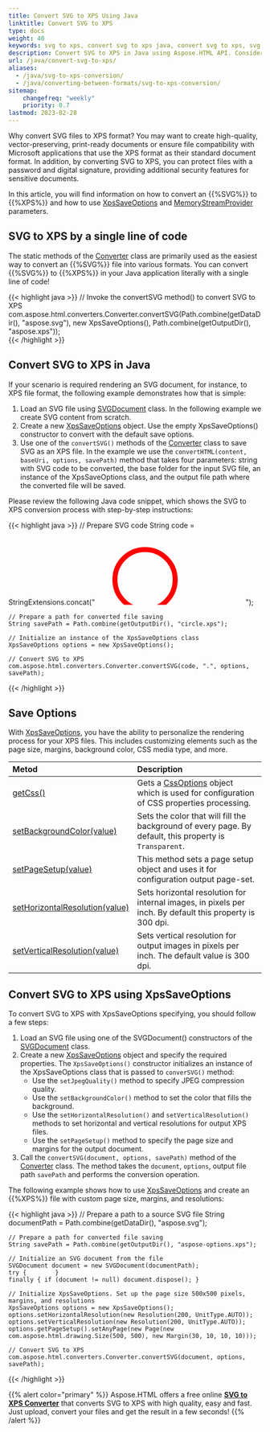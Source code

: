 ```yaml
---
title: Convert SVG to XPS Using Java
linktitle: Convert SVG to XPS
type: docs
weight: 40
keywords: svg to xps, convert svg to xps java, convert svg to xps, svg to xps conversion, svg to xps converter, save options, java code
description: Convert SVG to XPS in Java using Aspose.HTML API. Consider various SVG to XPS conversion scenarios in Java code.
url: /java/convert-svg-to-xps/
aliases: 
  - /java/svg-to-xps-conversion/
  - /java/converting-between-formats/svg-to-xps-conversion/
sitemap:
    changefreq: "weekly"
    priority: 0.7
lastmod: 2023-02-28
---
```


Why convert SVG files to XPS format? You may want to create high-quality, vector-preserving, print-ready documents or ensure file compatibility with Microsoft applications that use the XPS format as their standard document format. In addition, by converting SVG to XPS, you can protect files with a password and digital signature, providing additional security features for sensitive documents.

In this article, you will find information on how to convert an {{%SVG%}} to {{%XPS%}} and how to use [XpsSaveOptions](https://reference.aspose.com/html/java/com.aspose.html.saving/xpssaveoptions) and [MemoryStreamProvider](https://reference.aspose.com/html/java/com.aspose.html/package-frame) parameters.

## **SVG to XPS by a single line of code**

The static methods of the [Converter](https://reference.aspose.com/html/java/com.aspose.html.converters/converter) class are primarily used as the easiest way to convert an {{%SVG%}} file into various formats. You can convert {{%SVG%}} to {{%XPS%}} in your Java application literally with a single line of code!

{{< highlight java >}}
    // Invoke the convertSVG method() to convert SVG to XPS
    com.aspose.html.converters.Converter.convertSVG(Path.combine(getDataDir(), "aspose.svg"), new XpsSaveOptions(), Path.combine(getOutputDir(), "aspose.xps"));   
{{< /highlight >}}

## **Convert SVG to XPS in Java**

If your scenario is required rendering an SVG document, for instance, to XPS file format, the following example demonstrates how that is simple:

1. Load an SVG file using [SVGDocument](https://reference.aspose.com/html/java/com.aspose.html.dom.svg/SVGDocument) class. In the following example we create SVG content from scratch. 
1. Create a new [XpsSaveOptions](https://reference.aspose.com/html/java/com.aspose.html.saving/xpssaveoptions) object. Use the empty XpsSaveOptions() constructor to convert with the default save options.
1. Use one of the `сonvertSVG()` methods of the [Converter](https://reference.aspose.com/html/java/com.aspose.html.converters/Converter) class to save SVG as an XPS file. In the example we use the `convertHTML(content, baseUri, options, savePath)` method that takes four parameters: string with SVG code to be converted, the base folder for the input SVG file, an instance of the XpsSaveOptions class, and the output file path where the converted file will be saved.

Please review the following Java code snippet, which shows the SVG to XPS conversion process with step-by-step instructions:

{{< highlight java >}}
    // Prepare SVG code 
    String code = StringExtensions.concat("<svg xmlns='http://www.w3.org/2000/svg'>", 
                "<circle cx ='100' cy ='100' r ='60' fill='none' stroke='red' stroke-width='10' />", 
                "</svg>");

    // Prepare a path for converted file saving 
    String savePath = Path.combine(getOutputDir(), "circle.xps");

    // Initialize an instance of the XpsSaveOptions class
    XpsSaveOptions options = new XpsSaveOptions();

    // Convert SVG to XPS
    com.aspose.html.converters.Converter.convertSVG(code, ".", options, savePath);    
{{< /highlight >}}

## **Save Options** 

With [XpsSaveOptions,](https://reference.aspose.com/html/java/com.aspose.html.saving/xpssaveoptions) you have the ability to personalize the rendering process for your XPS files. This includes customizing elements such as the page size, margins, background color, CSS media type, and more.

| Metod                                                     | Description                                                  |
| :----------------------------------------------------------- | :----------------------------------------------------------- |
| [getCss()](https://reference.aspose.com/html/java/com.aspose.html.rendering/RenderingOptions#getCss--) | Gets a [CssOptions](https://reference.aspose.com/html/java/com.aspose.html.rendering/CssOptions) object which is used for configuration of CSS properties processing. |
| [setBackgroundColor(value)](https://reference.aspose.com/html/java/com.aspose.html.rendering/RenderingOptions#setBackgroundColor-com.aspose.ms.System.Drawing.Color-) | Sets the color that will fill the background of every page. By default, this property is `Transparent`. |
| [setPageSetup(value)](https://reference.aspose.com/html/java/com.aspose.html.rendering/RenderingOptions#setPageSetup-com.aspose.rendering.PageSetup-) | This method sets a page setup object and uses it for configuration output page-set. |
| [setHorizontalResolution(value)](https://reference.aspose.com/html/java/com.aspose.html.rendering/RenderingOptions#setHorizontalResolution-com.aspose.drawing.Resolution-) | Sets horizontal resolution for internal images, in pixels per inch. By default this property is 300 dpi.|
| [setVerticalResolution(value)](https://reference.aspose.com/html/java/com.aspose.html.rendering/RenderingOptions#setVerticalResolution-com.aspose.drawing.Resolution-) | Sets vertical resolution for output images in pixels per inch. The default value is 300 dpi. |

## **Convert SVG to XPS using XpsSaveOptions**

To convert SVG to XPS with XpsSaveOptions specifying, you should follow a few steps:

1. Load an SVG file using one of the SVGDocument() constructors of the  [SVGDocument](https://reference.aspose.com/html/java/com.aspose.html.dom.svg/SVGDocument) class. 
1. Create a new [XpsSaveOptions](https://reference.aspose.com/html/java/com.aspose.html.saving/xpssaveoptions) object and specify the required properties. The `XpsSaveOptions()` constructor initializes an instance of the XpsSaveOptions class that is passed to `converSVG()` method:
    - Use the `setJpegQuality()` method to specify JPEG compression quality.
    - Use the `setBackgroundColor()` method to set the color that fills the background.
    - Use the `setHorizontalResolution()` and `setVerticalResolution()` methods to set horizontal and vertical resolutions for output XPS files.
    - Use the `setPageSetup()` method to specify the page size and margins for the output document.
1. Call the `сonvertSVG(document, options, savePath)` method of the [Converter](https://reference.aspose.com/html/java/com.aspose.html.converters/converter) class. The method takes the `document`, `options`, output file path `savePath` and performs the conversion operation.

The following example shows how to use [XpsSaveOptions](https://reference.aspose.com/html/java/com.aspose.html.saving/xpssaveoptions) and create an {{%XPS%}} file with custom page size, margins, and resolutions:

{{< highlight java >}}
    // Prepare a path to a source SVG file
    String documentPath = Path.combine(getDataDir(), "aspose.svg");

    // Prepare a path for converted file saving 
    String savePath = Path.combine(getOutputDir(), "aspose-options.xps");

    // Initialize an SVG document from the file
    SVGDocument document = new SVGDocument(documentPath);
    try {        }
    finally { if (document != null) document.dispose(); }

    // Initialize XpsSaveOptions. Set up the page size 500x500 pixels, margins, and resolutions  
    XpsSaveOptions options = new XpsSaveOptions();
    options.setHorizontalResolution(new Resolution(200, UnitType.AUTO));
    options.setVerticalResolution(new Resolution(200, UnitType.AUTO));    
    options.getPageSetup().setAnyPage(new Page(new com.aspose.html.drawing.Size(500, 500), new Margin(30, 10, 10, 10)));

    // Convert SVG to XPS
    com.aspose.html.converters.Converter.convertSVG(document, options, savePath);
{{< /highlight >}}

<!--## **Output Stream Providers**

To save files in remote storage, such as a cloud or database, you can implement the [MemoryStreamProvider](https://reference.aspose.com/html/java/com.aspose.html/package-frame) interface.  This interface allows you to manually control the file creation process by creating a stream at the beginning of the document or page (depending on the output format) and releasing the early created stream after rendering it.

{{% alert color="primary" %}} 
Aspose.HTML for Java provides various types of output formats for rendering operations. Some of these formats produce a single output file (for instance PDF, {{%XPS%}}), others create multiple files (Image formats JPG, PNG, etc.).
{{% /alert %}} 

The following example demonstrates how to implement and use a custom *MemoryStreamProvider* in your Java application:

{{< highlight java >}}

{{< /highlight >}}

{{< highlight java >}}

{{< /highlight >}}-->

{{% alert color="primary" %}}
Aspose.HTML offers a free online [**SVG to XPS Converter**](https://products.aspose.app/svg/conversion/svg-to-xps) that converts SVG to XPS with high quality, easy and fast. Just upload, convert your files and get the result in a few seconds!
{{% /alert %}}